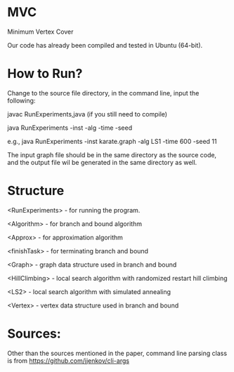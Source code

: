 # MVC
Minimum Vertex Cover

Our code has already been compiled and tested in Ubuntu (64-bit).

# How to Run?
Change to the source file directory, in the command line, input the following:

javac RunExperiments,java (if you still need to compile)

java RunExperiments -inst <filename> -alg <algorithm> -time <cutoff time in seconds> -seed <random seed>
  
e.g., java RunExperiments -inst karate.graph -alg LS1 -time 600 -seed 11

The input graph file should be in the same directory as the source code, and the output file wil be generated in the same directory as well.

# Structure
\<RunExperiments\> - for running the program.
  
\<Algorithm\> - for branch and bound algorithm
  
\<Approx\> - for approximation algorithm
  
\<finishTask\> - for terminating branch and bound
  
\<Graph\> - graph data structure used in branch and bound
  
\<HillClimbing\> - local search algorithm with randomized restart hill climbing
  
\<LS2\> - local search algorithm with simulated annealing

\<Vertex\> - vertex data structure used in branch and bound

# Sources:
Other than the sources mentioned in the paper, command line parsing class is from https://github.com/jjenkov/cli-args

